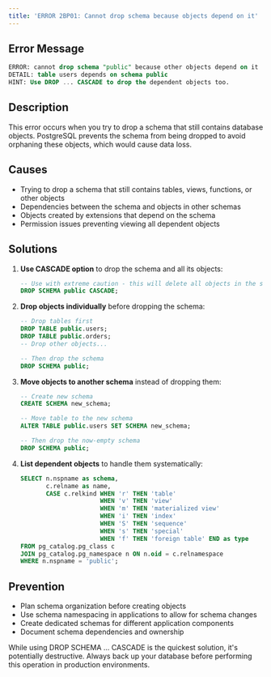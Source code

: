 ```yaml
---
title: 'ERROR 2BP01: Cannot drop schema because objects depend on it'
---
```


## Error Message

```sql
ERROR: cannot drop schema "public" because other objects depend on it
DETAIL: table users depends on schema public
HINT: Use DROP ... CASCADE to drop the dependent objects too.
```

## Description

This error occurs when you try to drop a schema that still contains database objects. PostgreSQL prevents the schema from being dropped to avoid orphaning these objects, which would cause data loss.

## Causes

- Trying to drop a schema that still contains tables, views, functions, or other objects
- Dependencies between the schema and objects in other schemas
- Objects created by extensions that depend on the schema
- Permission issues preventing viewing all dependent objects

## Solutions

1. **Use CASCADE option** to drop the schema and all its objects:

   ```sql
   -- Use with extreme caution - this will delete all objects in the schema
   DROP SCHEMA public CASCADE;
   ```

2. **Drop objects individually** before dropping the schema:

   ```sql
   -- Drop tables first
   DROP TABLE public.users;
   DROP TABLE public.orders;
   -- Drop other objects...

   -- Then drop the schema
   DROP SCHEMA public;
   ```

3. **Move objects to another schema** instead of dropping them:

   ```sql
   -- Create new schema
   CREATE SCHEMA new_schema;

   -- Move table to the new schema
   ALTER TABLE public.users SET SCHEMA new_schema;

   -- Then drop the now-empty schema
   DROP SCHEMA public;
   ```

4. **List dependent objects** to handle them systematically:
   ```sql
   SELECT n.nspname as schema,
          c.relname as name,
          CASE c.relkind WHEN 'r' THEN 'table'
                         WHEN 'v' THEN 'view'
                         WHEN 'm' THEN 'materialized view'
                         WHEN 'i' THEN 'index'
                         WHEN 'S' THEN 'sequence'
                         WHEN 's' THEN 'special'
                         WHEN 'f' THEN 'foreign table' END as type
   FROM pg_catalog.pg_class c
   JOIN pg_catalog.pg_namespace n ON n.oid = c.relnamespace
   WHERE n.nspname = 'public';
   ```

## Prevention

- Plan schema organization before creating objects
- Use schema namespacing in applications to allow for schema changes
- Create dedicated schemas for different application components
- Document schema dependencies and ownership

<HintBlock type="info">

While using DROP SCHEMA ... CASCADE is the quickest solution, it's potentially destructive. Always back up your database before performing this operation in production environments.

</HintBlock>
